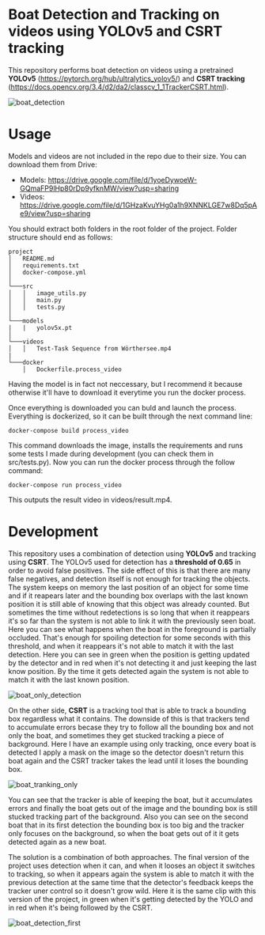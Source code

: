 # Boat Detection and Tracking on videos using YOLOv5 and CSRT tracking

This repository performs boat detection on videos using a pretrained **YOLOv5** (https://pytorch.org/hub/ultralytics_yolov5/) and **CSRT tracking** (https://docs.opencv.org/3.4/d2/da2/classcv_1_1TrackerCSRT.html).


![boat_detection](https://user-images.githubusercontent.com/26325749/156657844-a128e28d-38b5-484b-8384-c7d63fcfb314.gif)

# Usage

Models and videos are not included in the repo due to their size. You can download them from Drive:
* Models: https://drive.google.com/file/d/1yoeDywoeW-GQmaFP9lHp80rDp9yfknMW/view?usp=sharing
* Videos: https://drive.google.com/file/d/1GHzaKvuYHg0a1h9XNNKLGE7w8Dq5pAe9/view?usp=sharing

You should extract both folders in the root folder of the project. Folder structure should end as follows:

```
project
│   README.md
│   requirements.txt
│   docker-compose.yml
│
└───src
│   │   image_utils.py
│   │   main.py
│   │   tests.py
│   
└───models
|   |   yolov5x.pt
│
└───videos
│   │   Test-Task Sequence from Wörthersee.mp4
|
└───docker
    │   Dockerfile.process_video

```

Having the model is in fact not neccessary, but I recommend it because otherwise it'll have to download it everytime you run the docker process.

Once everything is downloaded you can buld and launch the process. Everything is dockerized, so it can be built through the next command line:

    docker-compose build process_video
    
This command downloads the image, installs the requirements and runs some tests I made during development (you can check them in src/tests.py). Now you can run the docker process through the follow command:

    docker-compose run process_video
    
This outputs the result video in videos/result.mp4.

# Development

This repository uses a combination of detection using **YOLOv5** and tracking using **CSRT**. The YOLOv5 used for detection has a **threshold of 0.65** in order to avoid false positives. The side effect of this is that there are many false negatives, and detection itself is not enough for tracking the objects. The system keeps on memory the last position of an object for some time and if it reapears later and the bounding box overlaps with the last known position it is still able of knowing that this object was already counted. But sometimes the time without redetections is so long that when it reappears it's so far than the system is not able to link it with the previously seen boat. Here you can see what happens when the boat in the foreground is partially occluded. That's enough for spoiling detection for some seconds with this threshold, and when it reappears it's not able to match it with the last detection. Here you can see in green when the position is getting updated by the detector and in red when it's not detecting it and just keeping the last know position. By the time it gets detected again the system is not able to match it with the last known position.

![boat_only_detection](https://user-images.githubusercontent.com/26325749/156660010-199e1e45-221e-42cd-8b5f-aba34dabeba3.gif)

On the other side, **CSRT** is a tracking tool that is able to track a bounding box regardless what it contains. The downside of this is that trackers tend to accumulate errors becase they try to follow all the bounding box and not only the boat, and sometimes they get stucked tracking a piece of background. Here I have an example using only tracking, once every boat is detected I apply a mask on the image so the detector doesn't return this boat again and the CSRT tracker takes the lead until it loses the bounding box.

![boat_tranking_only](https://user-images.githubusercontent.com/26325749/156663507-7daf0b81-92ff-4e61-8a31-3ddd1660bf9b.gif)


You can see that the tracker is able of keeping the boat, but it accumulates errors and finally the boat gets out of the image and the bounding box is still stucked tracking part of the background. Also you can see on the second boat that in its first detection the bounding box is too big and the tracker only focuses on the background, so when the boat gets out of it it gets detected again as a new boat.

The solution is a combination of both approaches. The final version of the project uses detection when it can, and when it looses an object it switches to tracking, so when it appears again the system is able to match it with the previous detection at the same time that the detector's feedback keeps the tracker uner control so it doesn't grow wild. Here it is the same clip with this version of the project, in green when it's getting detected by the YOLO and in red when it's being followed by the CSRT.

![boat_detection_first](https://user-images.githubusercontent.com/26325749/156663011-bf2f0147-cc58-45da-8381-8e94535070fe.gif)


